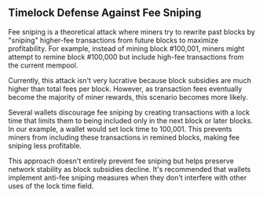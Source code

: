 ## Timelock Defense Against Fee Sniping

Fee sniping is a theoretical attack where miners try to rewrite past blocks by "sniping" higher-fee transactions from future blocks to maximize profitability. For example, instead of mining block #100,001, miners might attempt to remine block #100,000 but include high-fee transactions from the current mempool.

Currently, this attack isn't very lucrative because block subsidies are much higher than total fees per block. However, as transaction fees eventually become the majority of miner rewards, this scenario becomes more likely.

Several wallets discourage fee sniping by creating transactions with a lock time that limits them to being included only in the next block or later blocks. In our example, a wallet would set lock time to 100,001. This prevents miners from including these transactions in remined blocks, making fee sniping less profitable.

This approach doesn't entirely prevent fee sniping but helps preserve network stability as block subsidies decline. It's recommended that wallets implement anti-fee sniping measures when they don't interfere with other uses of the lock time field.